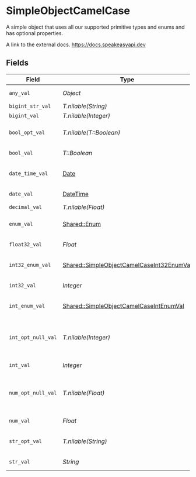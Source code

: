 # SimpleObjectCamelCase

A simple object that uses all our supported primitive types and enums and has optional properties.

A link to the external docs.
<https://docs.speakeasyapi.dev>


## Fields

| Field                                                                                                 | Type                                                                                                  | Required                                                                                              | Description                                                                                           | Example                                                                                               |
| ----------------------------------------------------------------------------------------------------- | ----------------------------------------------------------------------------------------------------- | ----------------------------------------------------------------------------------------------------- | ----------------------------------------------------------------------------------------------------- | ----------------------------------------------------------------------------------------------------- |
| `any_val`                                                                                             | *Object*                                                                                              | :heavy_check_mark:                                                                                    | An any property.                                                                                      |                                                                                                       |
| `bigint_str_val`                                                                                      | *T.nilable(String)*                                                                                   | :heavy_minus_sign:                                                                                    | N/A                                                                                                   |                                                                                                       |
| `bigint_val`                                                                                          | *T.nilable(Integer)*                                                                                  | :heavy_minus_sign:                                                                                    | N/A                                                                                                   |                                                                                                       |
| `bool_opt_val`                                                                                        | *T.nilable(T::Boolean)*                                                                               | :heavy_minus_sign:                                                                                    | An optional boolean property.                                                                         | true                                                                                                  |
| `bool_val`                                                                                            | *T::Boolean*                                                                                          | :heavy_check_mark:                                                                                    | A boolean property.                                                                                   | true                                                                                                  |
| `date_time_val`                                                                                       | [Date](https://ruby-doc.org/stdlib-2.6.1/libdoc/date/rdoc/Date.html)                                  | :heavy_check_mark:                                                                                    | A date-time property.                                                                                 | 2020-01-01T00:00:00Z                                                                                  |
| `date_val`                                                                                            | [DateTime](https://ruby-doc.org/stdlib-2.6.1/libdoc/date/rdoc/DateTime.html)                          | :heavy_check_mark:                                                                                    | A date property.                                                                                      | 2020-01-01                                                                                            |
| `decimal_val`                                                                                         | *T.nilable(Float)*                                                                                    | :heavy_minus_sign:                                                                                    | N/A                                                                                                   |                                                                                                       |
| `enum_val`                                                                                            | [Shared::Enum](../../models/shared/enum.md)                                                           | :heavy_check_mark:                                                                                    | A string based enum                                                                                   | one                                                                                                   |
| `float32_val`                                                                                         | *Float*                                                                                               | :heavy_check_mark:                                                                                    | A float32 property.                                                                                   | 2.2222222                                                                                             |
| `int32_enum_val`                                                                                      | [Shared::SimpleObjectCamelCaseInt32EnumVal](../../models/shared/simpleobjectcamelcaseint32enumval.md) | :heavy_check_mark:                                                                                    | An int32 enum property.                                                                               | 69                                                                                                    |
| `int32_val`                                                                                           | *Integer*                                                                                             | :heavy_check_mark:                                                                                    | An int32 property.                                                                                    | 1                                                                                                     |
| `int_enum_val`                                                                                        | [Shared::SimpleObjectCamelCaseIntEnumVal](../../models/shared/simpleobjectcamelcaseintenumval.md)     | :heavy_check_mark:                                                                                    | An integer enum property.                                                                             | 3                                                                                                     |
| `int_opt_null_val`                                                                                    | *T.nilable(Integer)*                                                                                  | :heavy_minus_sign:                                                                                    | An optional integer property will be null for tests.                                                  | 999999                                                                                                |
| `int_val`                                                                                             | *Integer*                                                                                             | :heavy_check_mark:                                                                                    | An integer property.                                                                                  | 999999                                                                                                |
| `num_opt_null_val`                                                                                    | *T.nilable(Float)*                                                                                    | :heavy_minus_sign:                                                                                    | An optional number property will be null for tests.                                                   | 1.1                                                                                                   |
| `num_val`                                                                                             | *Float*                                                                                               | :heavy_check_mark:                                                                                    | A number property.                                                                                    | 1.1                                                                                                   |
| `str_opt_val`                                                                                         | *T.nilable(String)*                                                                                   | :heavy_minus_sign:                                                                                    | An optional string property.                                                                          | optional example                                                                                      |
| `str_val`                                                                                             | *String*                                                                                              | :heavy_check_mark:                                                                                    | A string property.                                                                                    | example                                                                                               |